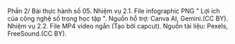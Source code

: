 Phần 2/ Bài thực hành số 05.
  Nhiệm vụ 2.1.
    File infographic PNG " Lợi ích của công nghệ số trong học tập ".
    Nguồn hỗ trợ: Canva AI, Gemini.(CC BY).
  Nhiệm vụ 2.2.
    File MP4 video ngắn (Tạo bởi capcut).
    Nguồn tài liệu: Pexels, FreeSound.(CC BY).
